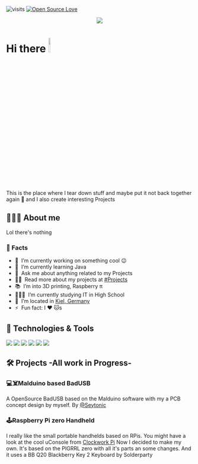 ![visits](https://visitor-badge.laobi.icu/badge?page_id=paranoia8972.Paranoia8972)
[![Open Source Love](https://badges.frapsoft.com/os/v1/open-source.svg?v=102)](https://github.com/ellerbrock/open-source-badge/)
<p align="center">
  <a href="https://skillicons.dev">
    <img src="https://skillicons.dev/icons?i=py,java,js,html&theme=dark" />
  </a>
</p>

# Hi there <img src="https://media.giphy.com/media/hvRJCLFzcasrR4ia7z/giphy.gif" width="10%"></a>
This is the place where I tear down stuff and maybe put it not back together again :rofl: and I also create interesting Projects 

## 🧑🏼‍💻 About me

Lol there's nothing 

### 📌 Facts

- 🔭 &nbsp;I’m currently working on something cool :wink:
- 🌱 &nbsp;I’m currently learning Java 
- 💬 &nbsp;Ask me about anything related to my Projects
- 👨‍💻 &nbsp;Read more about my projects at [#Projects](https://github.com/Paranoia8972/Paranoia8972/blob/main/README.md#%EF%B8%8F-projects--all-work-in-progress-)
- 📚 &nbsp;I’m into 3D printing, Raspberry π 
- 🧑🏼‍🎓 &nbsp;I’m currently studying IT in High School
- 📍 &nbsp;I’m located in [Kiel, Germany](https://www.google.com/maps?q=kiel)
- ⚡️ &nbsp;Fun fact: I :heart: :cat:s

## 🔧 Technologies & Tools

![](https://img.shields.io/badge/OS-Linux-informational?style=flat&logo=linux&logoColor=white&color=D66437)
![](https://img.shields.io/badge/Editor-VS_Code-informational?style=flat&logo=visual-studio-code&logoColor=white&color=59A4EC)
![](https://img.shields.io/badge/Code-Python-informational?style=flat&logo=python&logoColor=white&color=5280AF)
![](https://img.shields.io/badge/Code-JavaScript-informational?style=flat&logo=javascript&logoColor=white&color=F3E050)
![](https://img.shields.io/badge/Code-Java-informational?style=flat&logo=go&logoColor=white&color=E68839)
![](https://img.shields.io/badge/Code-Html-informational?style=flat&logo=react&logoColor=white&color=D35836)

## 🛠️ Projects -All work in Progress-

### 💻☠️Malduino based BadUSB 
A OpenSource BadUSB based on the Malduino software with my a PCB concept design by myself.
By [@Seytonic](https://github.com/Seytonic/Duckduino-microSD)

### 🕹️Raspberry Pi zero Handheld
I really like the small portable handhelds based on RPis. 
You might have a look at the cool uConsole from [Clockwork Pi](https://www.clockworkpi.com/)
Now I decided to make my own. 
It's based on the PIGRRL zero with all it's parts an some changes.
And it uses a BB Q20 Blackberry Key 2 Keyboard by Solderparty
